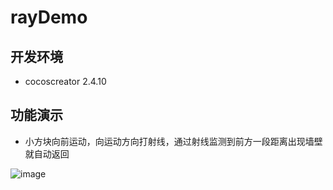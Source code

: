 # rayDemo

## 开发环境
* cocoscreator 2.4.10

## 功能演示
* 小方块向前运动，向运动方向打射线，通过射线监测到前方一段距离出现墙壁就自动返回

![image](https://user-images.githubusercontent.com/56622810/199865004-f7d3fd61-2892-4339-89ea-4bd2b6e9c40b.png)
